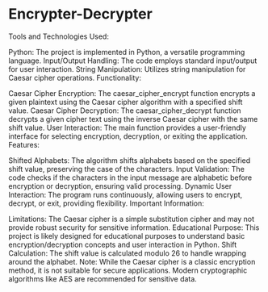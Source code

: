# Encrypter-Decrypter

Tools and Technologies Used:

Python: The project is implemented in Python, a versatile programming language.
Input/Output Handling: The code employs standard input/output for user interaction.
String Manipulation: Utilizes string manipulation for Caesar cipher operations.
Functionality:

Caesar Cipher Encryption: The caesar_cipher_encrypt function encrypts a given plaintext using the Caesar cipher algorithm with a specified shift value.
Caesar Cipher Decryption: The caesar_cipher_decrypt function decrypts a given cipher text using the inverse Caesar cipher with the same shift value.
User Interaction: The main function provides a user-friendly interface for selecting encryption, decryption, or exiting the application.
Features:

Shifted Alphabets: The algorithm shifts alphabets based on the specified shift value, preserving the case of the characters.
Input Validation: The code checks if the characters in the input message are alphabetic before encryption or decryption, ensuring valid processing.
Dynamic User Interaction: The program runs continuously, allowing users to encrypt, decrypt, or exit, providing flexibility.
Important Information:

Limitations: The Caesar cipher is a simple substitution cipher and may not provide robust security for sensitive information.
Educational Purpose: This project is likely designed for educational purposes to understand basic encryption/decryption concepts and user interaction in Python.
Shift Calculation: The shift value is calculated modulo 26 to handle wrapping around the alphabet.
Note: While the Caesar cipher is a classic encryption method, it is not suitable for secure applications. Modern cryptographic algorithms like AES are recommended for sensitive data.
